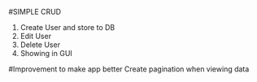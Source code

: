 #SIMPLE CRUD
1. Create User and store to DB
2. Edit User
3. Delete User
4. Showing in GUI

#Improvement to make app better
Create pagination when viewing data
